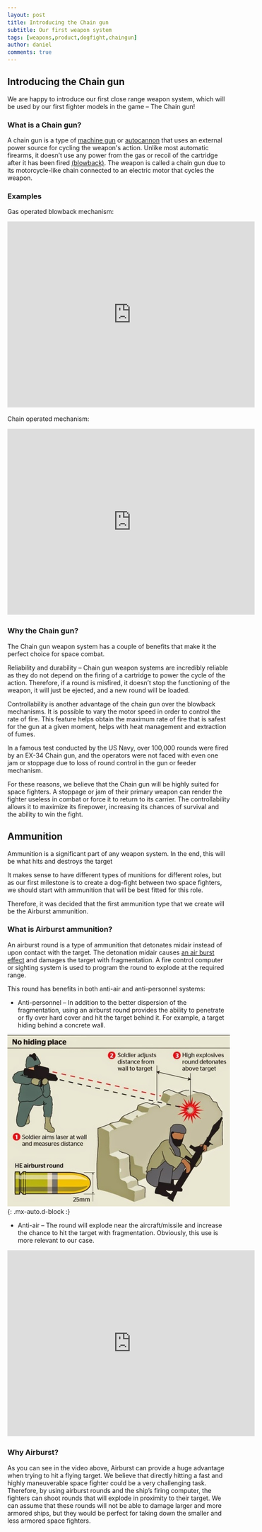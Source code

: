 ```yaml
---
layout: post
title: Introducing the Chain gun
subtitle: Our first weapon system
tags: [weapons,product,dogfight,chaingun]
author: daniel
comments: true
---
```


## Introducing the Chain gun

We are happy to introduce our first close range weapon system, which will be used by our first fighter models in the game – The Chain gun!

### What is a Chain gun?

A chain gun is a type of [machine gun]( https://en.wikipedia.org/wiki/Machine_gun) or [autocannon](https://en.wikipedia.org/wiki/Autocannon) that uses an external power source for cycling the weapon's action. Unlike most automatic firearms, it doesn’t use any power from the gas or recoil of the cartridge after it has been fired [(blowback)]( https://en.wikipedia.org/wiki/Blowback_(firearms)). The weapon is called a chain gun due to its motorcycle-like chain connected to an electric motor that cycles the weapon.

### Examples

Gas operated blowback mechanism:

<iframe width="560" height="420" src="https://www.youtube-nocookie.com/embed/60ksyOJyOZg" frameborder="0" allowfullscreen>
</iframe>


Chain operated mechanism:

<iframe width="560" height="420" src="https://www.youtube-nocookie.com/embed/CAqWpfMApIs" frameborder="0" allowfullscreen></iframe>

### Why the Chain gun?

The Chain gun weapon system has a couple of benefits that make it the perfect choice for space combat. 

Reliability and durability – Chain gun weapon systems are incredibly reliable as they do not depend on the firing of a cartridge to power the cycle of the action. Therefore, if a round is misfired, it doesn’t stop the functioning of the weapon, it will just be ejected, and a new round will be loaded.

Controllability is another advantage of the chain gun over the blowback mechanisms.  It is possible to vary the motor speed in order to control the rate of fire. This feature helps obtain the maximum rate of fire that is safest for the gun at a given moment, helps with heat management and extraction of fumes. 

In a famous test conducted by the US Navy, over 100,000 rounds were fired by an EX-34 Chain gun, and the operators were not faced with even one jam or stoppage due to loss of round control in the gun or feeder mechanism. 

For these reasons, we believe that the Chain gun will be highly suited for space fighters. A stoppage or jam of their primary weapon can render the fighter useless in combat or force it to return to its carrier. The controllability allows it to maximize its firepower, increasing its chances of survival and the ability to win the fight. 

## Ammunition 

Ammunition is a significant part of any weapon system. In the end, this will be what hits and destroys the target

It makes sense to have different types of munitions for different roles, but as our first milestone is to create a dog-fight between two space fighters, we should start with ammunition that will be best fitted for this role.

Therefore, it was decided that the first ammunition type that we create will be the Airburst ammunition. 

### What is Airburst ammunition?

An airburst round is a type of ammunition that detonates midair instead of upon contact with the target. The detonation midair causes [an air burst effect](https://en.wikipedia.org/wiki/Air_burst) and damages the target with fragmentation. A fire control computer or sighting system is used to program the round to explode at the required range.

This round has benefits in both anti-air and anti-personnel systems:

- Anti-personnel – In addition to the better dispersion of the fragmentation, using an airburst round provides the ability to penetrate or fly over hard cover and hit the target behind it. For example, a target hiding behind a concrete wall. 

![Airbust](/assets/img/airburst.jpg){: .mx-auto.d-block :}

- Anti-air – The round will explode near the aircraft/missile and increase the chance to hit the target with fragmentation.  Obviously, this use is more relevant to our case. 

<iframe width="560" height="420" src="https://www.youtube-nocookie.com/embed/bdwjcayPuag" frameborder="0" allowfullscreen></iframe>

### Why Airburst?

As you can see in the video above, Airburst can provide a huge advantage when trying to hit a flying target. We believe that directly hitting a fast and highly maneuverable space fighter could be a very challenging task. Therefore, by using airburst rounds and the ship’s firing computer, the fighters can shoot rounds that will explode in proximity to their target. We can assume that these rounds will not be able to damage larger and more armored ships, but they would be perfect for taking down the smaller and less armored space fighters. 


